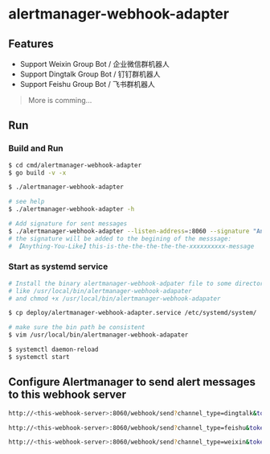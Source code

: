 # alertmanager-webhook-adapter

## Features

- Support Weixin Group Bot / 企业微信群机器人
- Support Dingtalk Group Bot / 钉钉群机器人
- Support Feishu Group Bot / 飞书群机器人

> More is comming...

## Run

### Build and Run

```bash
$ cd cmd/alertmanager-webhook-adapter
$ go build -v -x

$ ./alertmanager-webhook-adapter

# see help
$ ./alertmanager-webhook-adapter -h

# Add signature for sent messages
$ ./alertmanager-webhook-adapter --listen-address=:8060 --signature "Anything-You-Like"
# the signature will be added to the begining of the messsage:
# 【Anything-You-Like】this-is-the-the-the-the-the-xxxxxxxxxx-message
```

### Start as systemd service

```bash
# Install the binary alertmanager-webhook-adpater file to some directory
# like /usr/local/bin/alertmanager-webhook-adapater
# and chmod +x /usr/local/bin/alertmanager-webhook-adapater

$ cp deploy/alertmanager-webhook-adapter.service /etc/systemd/system/

# make sure the bin path be consistent
$ vim /usr/local/bin/alertmanager-webhook-adapater

$ systemctl daemon-reload
$ systemctl start
```

## Configure Alertmanager to send alert messages to this webhook server

```bash
http://<this-webhook-server>:8060/webhook/send?channel_type=dingtalk&token=<token>

http://<this-webhook-server>:8060/webhook/send?channel_type=feishu&token=<token>

http://<this-webhook-server>:8060/webhook/send?channel_type=weixin&token=<token>
```
